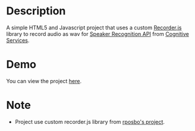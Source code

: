 # Description
A simple HTML5 and Javascript project that uses a custom [Recorder.js](https://github.com/mattdiamond/Recorderjs) library to record audio as wav for [Speaker Recognition API](https://docs.microsoft.com/en-us/rest/api/speakerrecognition) from [Cognitive Services](https://azure.microsoft.com/en-us/services/cognitive-services).

# Demo
You can view the project [here](https://jhonatandevperu.github.io/wavrecorder-forspeakerrecognition-app-javascript/).

# Note
- Project use custom recorder.js library from [rposbo's project](https://github.com/rposbo/speaker-recognition-api).
